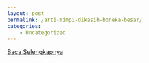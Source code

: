 ```yaml
---
layout: post
permalink: /arti-mimpi-dikasih-boneka-besar/
categories:
    - Uncategorized
---
```


[Baca Selengkapnya](/02)